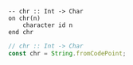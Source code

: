 ```applescript
-- chr :: Int -> Char
on chr(n)
    character id n
end chr
```

```js
// chr :: Int -> Char
const chr = String.fromCodePoint;
```